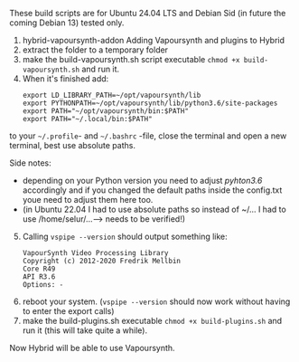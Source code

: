 These build scripts are for Ubuntu 24.04 LTS and Debian Sid (in future the coming Debian 13) tested only.

1. hybrid-vapoursynth-addon
Adding Vapoursynth and plugins to Hybrid
2. extract the folder to a temporary folder
3. make the build-vapoursynth.sh script executable `chmod +x build-vapoursynth.sh` and run it.
4. When it's finished add:
    ```
    export LD_LIBRARY_PATH=~/opt/vapoursynth/lib
    export PYTHONPATH=~/opt/vapoursynth/lib/python3.6/site-packages
    export PATH="~/opt/vapoursynth/bin:$PATH"
    export PATH="~/.local/bin:$PATH"
    ```
  to your `~/.profile`- and `~/.bashrc` -file, close the terminal and open a new terminal, best use absolute paths.
  
  Side notes:
  * depending on your Python version you need to adjust _pyhton3.6_ accordingly and if you changed the default paths inside the config.txt youe need to adjust them here too.
  * (in Ubuntu 22.04 I had to use absolute paths so instead of ~/... I had to use /home/selur/...--> needs to be verified!)

5. Calling `vspipe --version` should output something like:
    ```
    VapourSynth Video Processing Library
    Copyright (c) 2012-2020 Fredrik Mellbin
    Core R49
    API R3.6
    Options: -
    ```
6. reboot your system.
(`vspipe --version` should now work without having to enter the export calls)
7. make the build-plugins.sh executable `chmod +x build-plugins.sh` and run it (this will take quite a while).

Now Hybrid will be able to use Vapoursynth.
